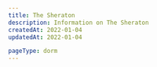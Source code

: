 ```yaml
---
title: The Sheraton
description: Information on The Sheraton
createdAt: 2022-01-04
updatedAt: 2022-01-04

pageType: dorm
---
```

  
  